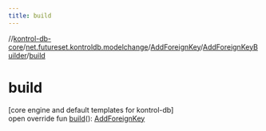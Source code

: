 ```yaml
---
title: build
---
```

//[kontrol-db-core](../../../../index.html)/[net.futureset.kontroldb.modelchange](../../index.html)/[AddForeignKey](../index.html)/[AddForeignKeyBuilder](index.html)/[build](build.html)



# build



[core engine and default templates for kontrol-db]\
open override fun [build](build.html)(): [AddForeignKey](../index.html)




